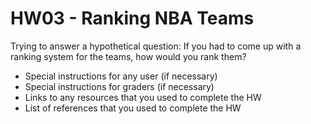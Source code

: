 # HW03 - Ranking NBA Teams

Trying to answer a hypothetical question: If you had to come up with a ranking system for the teams, how would you rank them?

- Special instructions for any user (if necessary)
- Special instructions for graders (if necessary)
- Links to any resources that you used to complete the HW
- List of references that you used to complete the HW